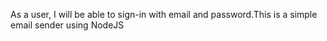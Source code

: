 As a user, I will be able to sign-in with email and password.This is a simple email sender using NodeJS
